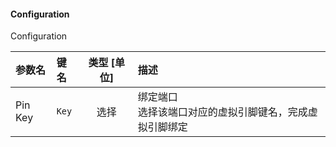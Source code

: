 <!--
DO NOT EDIT THIS FILE DIRECTLY.
This file is generated by tools/comp-docs.js.
All changes will be overwritten by regeneration.
-->

<slot class="model-parameters">

#### Configuration

Configuration

| 参数名 | 键名 | 类型 [单位] | 描述 |
|:------ |:---- |:-----------:|:---- |
| Pin Key | `Key` | 选择 | 绑定端口<br/>选择该端口对应的虚拟引脚键名，完成虚拟引脚绑定 |


</slot>
